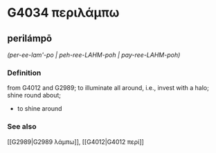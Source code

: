# G4034 περιλάμπω

## perilámpō

_(per-ee-lam'-po | peh-ree-LAHM-poh | pay-ree-LAHM-poh)_

### Definition

from G4012 and G2989; to illuminate all around, i.e., invest with a halo; shine round about; 

- to shine around

### See also

[[G2989|G2989 λάμπω]], [[G4012|G4012 περί]]
